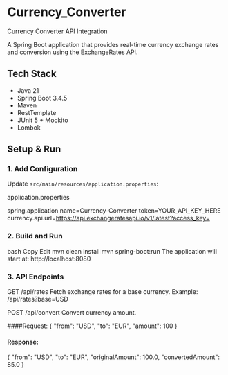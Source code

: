 # Currency_Converter
Currency Converter API Integration

A Spring Boot application that provides real-time currency exchange rates and conversion using the ExchangeRates API.

## Tech Stack

- Java 21  
- Spring Boot 3.4.5  
- Maven  
- RestTemplate  
- JUnit 5 + Mockito  
- Lombok  

## Setup & Run

### 1. Add Configuration

Update `src/main/resources/application.properties`:

application.properties

spring.application.name=Currency-Converter
token=YOUR_API_KEY_HERE
currency.api.url=https://api.exchangeratesapi.io/v1/latest?access_key=

### 2. Build and Run
bash
Copy
Edit
mvn clean install
mvn spring-boot:run
The application will start at: http://localhost:8080

### 3. API Endpoints
GET /api/rates
Fetch exchange rates for a base currency.
Example: /api/rates?base=USD

POST /api/convert
Convert currency amount.

####Request:
{
  "from": "USD",
  "to": "EUR",
  "amount": 100
}
#### Response:
{
  "from": "USD",
  "to": "EUR",
  "originalAmount": 100.0,
  "convertedAmount": 85.0
}


